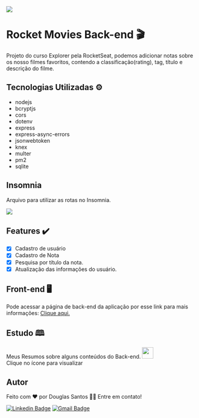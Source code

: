 
<img src="https://img.shields.io/static/v1?label=Projeto&message=RocketMovies&color=FF859B&style=for-the-badge&logo=ghost"/>

# Rocket Movies Back-end 🎬
<p>Projeto do curso Explorer pela RocketSeat, podemos adicionar notas sobre os 
nosso filmes favoritos, contendo a classificação(rating), tag, título e descrição do filme.</p>

## Tecnologias Utilizadas ⚙️
- nodejs
- bcryptjs
- cors
- dotenv
- express
- express-async-errors
- jsonwebtoken
- knex
- multer
- pm2
- sqlite

## Insomnia
Arquivo para utilizar as rotas no Insomnia.

<a href="https://drive.google.com/file/d/1VAOx0LQNzn81maM8q9_6swIGBbsWk0RT/view?usp=sharing">
  <img src="https://insomnia.rest/images/run.svg">
</a>

## Features ✔️
- [x] Cadastro de usuário
- [x] Cadastro de Nota
- [x] Pesquisa por título da nota.
- [x] Atualização das informações do usuário.

## Front-end 🖥️
Pode acessar a página de back-end da aplicação por esse link para mais informações:
<a href="https://github.com/douglaSantoSilva/RocketMoviesFront">Clique aqui.</a>


## Estudo 🕮
Meus Resumos sobre alguns conteúdos do Back-end.
<a href="https://douglasdomain.notion.site/Front-end-88e34eeca56143b78a156653ab1bfa74">
  <img width='30px' height='30px' src="https://img.icons8.com/material-outlined/512/notion.png">
</a>
<br/>
Clique no ícone para visualizar

## Autor
 <p>Feito com ❤️ por Douglas Santos 👋🏽 Entre em contato!</p>


[![Linkedin Badge](https://img.shields.io/badge/-Douglas-blue?style=flat-square&logo=Linkedin&logoColor=white&link=https://www.linkedin.com/in/https://www.linkedin.com/in/douglas-santos-ba24a31a5)](https://www.linkedin.com/in/douglas-santos-ba24a31a5) 
[![Gmail Badge](https://img.shields.io/badge/-douglasantosdev@gmail.com-c14438?style=flat-square&logo=Gmail&logoColor=white&link=mailto:douglasantosdev@gmail.com)](mailto:douglasantosdev@gmail.com)
